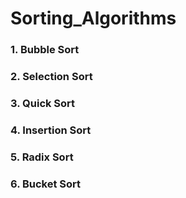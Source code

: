 # Sorting_Algorithms

### 1. Bubble Sort
### 2. Selection Sort
### 3. Quick Sort
### 4. Insertion Sort
### 5. Radix Sort
### 6. Bucket Sort
